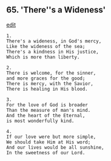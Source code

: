 
## 65.  'There''s a Wideness'
[edit](https://docs.google.com/document/d/1QlPESbIqAqGVkd1NYTPa_kbAnSq34sh_/edit?mode=html)




    1.
    There's a wideness, in God's mercy, 
    Like the wideness of the sea; 
    There's a kindness in His justice, 
    Which is more than liberty. 

    2.
    There is welcome, for the sinner, 
    and more graces for the good; 
    There is mercy, with the Savior, 
    There is healing in His blood. 

    3.
    For the love of God is broader 
    Than the measure of man's mind. 
    And the heart of the Eternal, 
    is most wonderfully kind. 

    4.
    If our love were but more simple, 
    We should take Him at His word; 
    And our lives would be all sunshine, 
    In the sweetness of our Lord.
